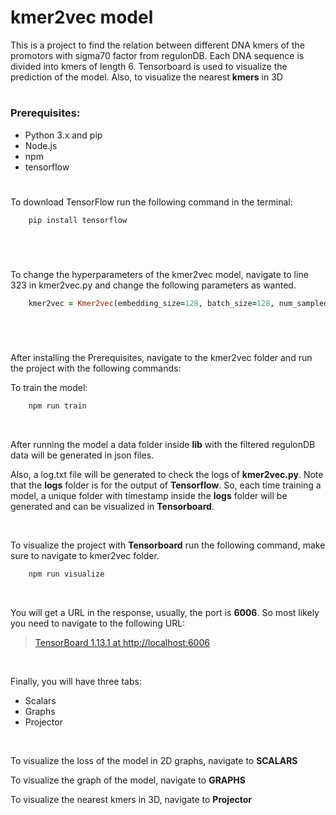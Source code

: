 # kmer2vec model

This is a project to find the relation between different DNA kmers of the promotors with sigma70 factor from regulonDB. Each DNA sequence is divided into kmers of length 6. Tensorboard is used to visualize the prediction of the model. Also, to visualize the nearest **kmers** in 3D  

#


### Prerequisites:

- Python 3.x and pip
- Node.js
- npm
- tensorflow

#

To download TensorFlow run the following command in the terminal:


```bash 
    pip install tensorflow
```
  
&nbsp;

#

To change the hyperparameters of the kmer2vec model, navigate to line 323 in kmer2vec.py and change the following parameters as wanted.

```ruby
    kmer2vec = Kmer2vec(embedding_size=128, batch_size=128, num_sampled=16, learningRate=1, window_size=2)

```


#

&nbsp;

After installing the Prerequisites, navigate to the kmer2vec folder and run the project with the following commands:


To train the model:

```bash 
    npm run train
```

&nbsp;

After running the model a data folder inside **lib** with the filtered regulonDB data will be generated in json files.

Also, a log.txt file will be generated to check the logs of **kmer2vec.py**. Note that the **logs** folder is for the output of **Tensorflow**. So, each time training a model, a unique folder with timestamp inside the **logs** folder will be generated and can be visualized in **Tensorboard**.
 
&nbsp;

To visualize the project with **Tensorboard** run the following command, make sure to navigate to kmer2vec folder.

```bash 
    npm run visualize
```
&nbsp;

You will get a URL in the response, usually, the port is **6006**. So most likely you need to navigate to the following URL:

> [TensorBoard 1.13.1 at http://localhost:6006](http://localhost:6006/)

&nbsp;

Finally, you will have three tabs:

- Scalars
- Graphs
- Projector

&nbsp;

To visualize the loss of the model in 2D graphs, navigate to **SCALARS**

To visualize the graph of the model, navigate to **GRAPHS**

To visualize the nearest kmers in 3D, navigate to **Projector**